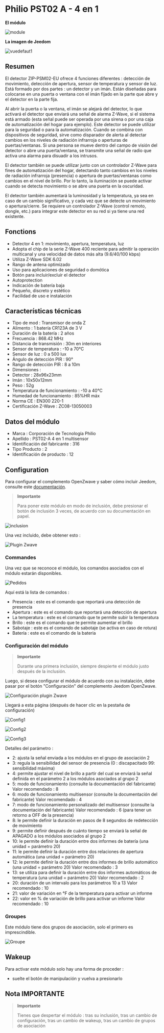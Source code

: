 # Philio PST02 A - 4 en 1

**El módulo**

![module](images/philio.pst02a/module.jpg)

**La imagen de Jeedom**

![vuedefaut1](images/philio.pst02a/vuedefaut1.jpg)

## Resumen

El detector ZIP-PSM02-EU ofrece 4 funciones diferentes : detección de movimiento, detección de apertura, sensor de temperatura y sensor de luz. Está formado por dos partes : un detector y un imán. Están diseñadas para colocarse en una puerta o ventana con el imán fijado en la parte que abre y el detector en la parte fija.

Al abrir la puerta o la ventana, el imán se alejará del detector, lo que activará el detector que enviará una señal de alarma Z-Wave, si el sistema está armado (esta señal puede ser operada por una sirena o por una caja de automatización del hogar para ejemplo). Este detector se puede utilizar para la seguridad o para la automatización. Cuando se combina con dispositivos de seguridad, sirve como disparador de alerta al detectar cambios en los niveles de radiación infrarroja o aperturas de puertas/ventanas. Si una persona se mueve dentro del campo de visión del detector o abre una puerta/ventana, se transmite una señal de radio que activa una alarma para disuadir a los intrusos.

El detector también se puede utilizar junto con un controlador Z-Wave para fines de automatización del hogar, detectando tanto cambios en los niveles de radiación infrarroja (presencia) o apertura de puertas/ventanas como cambios en el nivel de brillo. Por lo tanto, la iluminación se puede activar cuando se detecta movimiento o se abre una puerta en la oscuridad.

El detector también aumentará la luminosidad y la temperatura, ya sea en caso de un cambio significativo, y cada vez que se detecte un movimiento o apertura/cierre. Se requiere un controlador Z-Wave (control remoto, dongle, etc.) para integrar este detector en su red si ya tiene una red existente.

## Fonctions

-   Detector 4 en 1: movimiento, apertura, temperatura, luz
-   Adopta el chip de la serie Z-Wave 400 reciente para admitir la operación multicanal y una velocidad de datos más alta (9.6/40/100 kbps)
-   Utiliza Z-Wave SDK 6.02
-   Rango de antena optimizado
-   Uso para aplicaciones de seguridad o domótica
-   Botón para incluir/excluir el detector
-   Autoprotection
-   Indicación de batería baja
-   Pequeño, discreto y estético
-   Facilidad de uso e instalación

## Características técnicas

-   Tipo de mod : Transmisor de onda Z
-   Alimento : 1 batería CR123A de 3 V
-   Duración de la batería : 2 años
-   Frecuencia : 868.42 MHz
-   Distancia de transmisión : 30m en interiores
-   Sensor de temperatura : -10 a 70°C
-   Sensor de luz : 0 a 500 lux
-   Ángulo de detección PIR : 90°
-   Rango de detección PIR : 8 a 10m
-   Dimensiones :
  -   Detector : 28x96x23mm
  -   Imán : 10x50x12mm
-   Peso : 52g
-   Temperatura de funcionamiento : -10 a 40°C
-   Humedad de funcionamiento : 85%HR máx
-   Norma CE : EN300 220-1
-   Certificación Z-Wave : ZC08-13050003

## Datos del módulo

-   Marca : Corporación de Tecnología Philio
-   Apellido : PST02-A 4 en 1 multisensor
-   Identificación del fabricante : 316
-   Tipo Producto : 2
-   Identificación de producto : 12

## Configuration

Para configurar el complemento OpenZwave y saber cómo incluir Jeedom, consulte este [documentación](https://doc.jeedom.com/es_ES/plugins/automation%20protocol/openzwave/).

> **Importante**
>
> Para poner este módulo en modo de inclusión, debe presionar el botón de inclusión 3 veces, de acuerdo con su documentación en papel.

![inclusion](images/philio.pst02a/inclusion.jpg)

Una vez incluido, debe obtener esto :

![Plugin Zwave](images/philio.pst02a/information.jpg)

### Commandes

Una vez que se reconoce el módulo, los comandos asociados con el módulo estarán disponibles.

![Pedidos](images/philio.pst02a/commandes.jpg)

Aquí está la lista de comandos :

-   Presencia : este es el comando que reportará una detección de presencia
-   Apertura : este es el comando que reportará una detección de apertura
-   La temperatura : este es el comando que te permite subir la temperatura
-   Brillo : este es el comando que te permite aumentar el brillo
-   Sabotaje : este es el comando de sabotaje (se activa en caso de rotura)
-   Batería : este es el comando de la bateria

### Configuración del módulo

> **Importante**
>
> Durante una primera inclusión, siempre despierte el módulo justo después de la inclusión.

Luego, si desea configurar el módulo de acuerdo con su instalación, debe pasar por el botón "Configuración" del complemento Jeedom OpenZwave.

![Configuración plugin Zwave](images/plugin/bouton_configuration.jpg)

Llegará a esta página (después de hacer clic en la pestaña de configuración)

![Config1](images/philio.pst02a/config1.jpg)

![Config2](images/philio.pst02a/config2.jpg)

![Config3](images/philio.pst02a/config3.jpg)

Detalles del parámetro :

-   2: ajusta la señal enviada a los módulos en el grupo de asociación 2
-   3: regula la sensibilidad del sensor de presencia (0 : discapacitado 99: sensibilidad máxima)
-   4: permite ajustar el nivel de brillo a partir del cual se enviará la señal definida en el parámetro 2 a los módulos asociados al grupo 2
-   5: modo de funcionamiento (consulte la documentación del fabricante) Valor recomendado : 8
-   6: modo de funcionamiento multisensor (consulte la documentación del fabricante) Valor recomendado : 4
-   7: modo de funcionamiento personalizado del multisensor (consulte la documentación del fabricante) Valor recomendado : 6 (para tener un retorno a OFF de la presencia)
-   8: le permite definir la duración en pasos de 8 segundos de redetección de movimiento
-   9: permite definir después de cuánto tiempo se enviará la señal de APAGADO a los módulos asociados al grupo 2
-   10: le permite definir la duración entre dos informes de batería (una unidad = parámetro 20)
-   11: le permite definir la duración entre dos relaciones de apertura automática (una unidad = parámetro 20)
-   12: le permite definir la duración entre dos informes de brillo automático (una unidad = parámetro 20) Valor recomendado : 3
-   13: se utiliza para definir la duración entre dos informes automáticos de temperatura (una unidad = parámetro 20) Valor recomendado : 2
-   20: duración de un intervalo para los parámetros 10 a 13 Valor recomendado : 10
-   21: valor de variación en °F de la temperatura para activar un informe
-   22: valor en % de variación de brillo para activar un informe Valor recomendado : 10

### Groupes

Este módulo tiene dos grupos de asociación, solo el primero es imprescindible.

![Groupe](images/philio.pst02a/groupe.jpg)

## Wakeup

Para activar este módulo solo hay una forma de proceder :

-   suelte el botón de manipulación y vuelva a presionarlo

## Nota IMPORTANTE

> **Importante**
>
> Tienes que despertar el módulo : tras su inclusión, tras un cambio de configuración, tras un cambio de wakeup, tras un cambio de grupos de asociación
